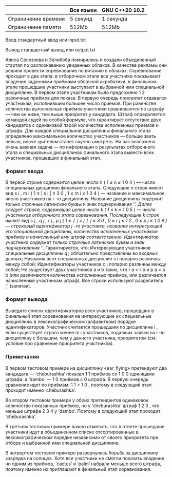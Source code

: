 |           	|        Все языки           	|     GNU C++20 10.2        	|
|---------------------	|----------------------------------	|-----------	|
| Ограничение времени 	| 5 секунд                         	| 1 секунда 	|
| Ограничение памяти  	| 512Mb                            	| 512Mb     	|



Ввод стандартный ввод или input.txt

Вывод стандартный вывод или output.txt     


Алиса Селезнева и Зелибоба помирились и создали объединенный стартап по распознаванию увиденных облаков. 
В качестве рекламы они решили провести соревнование по витанию в облаках. 
Соревнование проходит в два этапа: в отборочном этапе все участники показывают владение заданными приёмами облачной акробатики. 
в финальном этапе прошедшие участники выступают в выбранной ими специальной дисциплине. 
В первом этапе участникам было предложено 1 2 различных приёмов для показа. 
В первую очередь приоритет отдавался участникам, исполнившим большее число приёмов. 
При равенстве количества выполненных приёмов участники сравниваются по штрафу — чем он ниже, тем выше приоритет у кандидата. 
Штраф определяется командой судей по особой формуле, что гарантирует отсутствие двух кандидатов с одинаковой парой количества исполненных приёмов и штрафа. 
Для каждой специальной дисциплины финального этапа определено максимальное количество участников — больше звать нельзя, иначе зрителям станет скучно смотреть. 
На вас возложена очень важная задача — по информации о результатах отборочного этапа и специальных дисциплинах финального этапа вывести всех участников, прошедших в финальный этап. 

### Формат ввода ###
В первой строке содержится целое число n ( 1 ≤ n ≤ 1 0 4 ) — число специальных дисциплин финального этапа. 
Следующие n строк имеют вид s i , m i ( 1 ≤ | s i | ≤ 3 0 , 1 ≤ m i ≤ 1 0 4 ) — название и максимальное число участников на i -ю дисциплину. 
Название дисциплины содержит только строчные латинские буквы и знак подчеркивания ‘_’. 
Далее следует строка, содержащая целое число k ( 1 ≤ k ≤ 1 0 5 ) — число участников отборочного этапа соревнования. 
Последующие k строк имеют вид c j , q j , r j , p j ( 1 ≤ ∣ ∣ c j ∣ ∣ ≤ 3 0 , 0 ≤ r j ≤ 1 2 , 0 ≤ p j ≤ 1 0 9 ) — строковый идентификатор j -го участника, название интересующей его специальной дисциплины, количество исполненных участником приёмов и начисленный ему штраф соответственно. 
Идентификатор участника содержит только строчные латинские буквы и знак подчеркивания ‘_’. 
Гарантируется, что: 
Интересующие участников специальные дисциплины q j обязательно представлены во входных данных; 
Названия всех специальных дисциплин s i попарно различны между собой; Идентификаторы участников c j попарно различны между собой;
Не существует двух участников a и b таких, что r a = r b и p a = p b (или различаются количества исполненных приёмов, или различается начисленный участникам штраф). 
Все строки используют разделитель ‘,’ (запятая). 

### Формат вывода ###
Выведите список идентификаторов всех участников, прошедших в финальный этап соревнования на интересующие их специальные дисциплины в лексикографическом (алфавитном) порядке идентификаторов. 
Участник считается прошедшим по дисциплине i , если существует строго менее m i участников, подавших заявки на i -ю дисциплину с большим, чем у данного участника, приоритетом (см. условие про сравнение приоритета участников).




### Примечания ###
В первом тестовом примере на дисциплину «ear_ﬂying» претендуют два кандидата — ‘cheburashka’ показал 1 1 приёмов со 1 0 0 единицами штрафа, а ‘dambo’ — 1 0 приёмов с 0 штрафа. В первую очередь сравнение идет по приёмам: 1 1 > 1 0 , поэтому в следующий этап проходит именно ‘cheburashka’. 

Во втором тестовом примере у обоих претендентов одинаковое количество показанных приёмов, но у ‘cheburashka’ штраф 1 2 3 , что меньше штрафа 2 3 4 у ‘dambo’. Поэтому в следующий этап проходит ‘cheburashka’. 

В третьем тестовом примере важно отметить, что в ответе прошедшие участники идут в объединенном списке отсортированные в лексикографическом порядке независимо от своего приоритета при отборе и выбранной ими специальной дисциплине. 

В четвертом тестовом примере развернулась борьба за дисциплину «зарядка на солнце». Хотя все участники не смогли показать владение ни одним из приёмов, ‘cactus’ и ‘palm’ набрали меньше всего штрафа, поэтому именно их приглашают в финальный этап соревнования.
